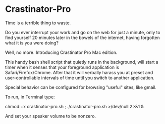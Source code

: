 Crastinator-Pro
===============

Time is a terrible thing to waste.

Do you ever interrupt your work and go on the web for 
just a minute, only to find yourself 20 minutes later 
in the bowels of the internet, having forgotten what 
it is you were doing?

Well, no more. Introducing Crastinator Pro Mac edition.

This handy bash shell script that quietly runs in the background, will
start a timer when it senses that your foreground application is
Safari/Firefox/Chrome. After that it will verbally harass you at
preset and user-controllable intervals of time until you switch to
another application.

Special behavior can be configured for browsing "useful" sites, like gmail.  

To run, in Terminal type:

 chmod +x crastinator-pro.sh ;
 ./crastinator-pro.sh >/dev/null 2>&1 &

And set your speaker volume to be nonzero.


